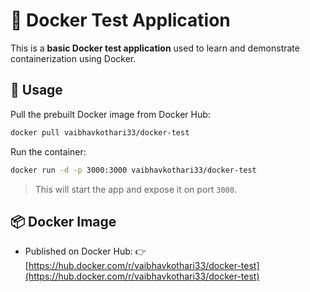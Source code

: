 # 🐳 Docker Test Application

This is a **basic Docker test application** used to learn and demonstrate containerization using Docker.

## 🔧 Usage

Pull the prebuilt Docker image from Docker Hub:

```bash
docker pull vaibhavkothari33/docker-test
```

Run the container:

```bash
docker run -d -p 3000:3000 vaibhavkothari33/docker-test
```

> This will start the app and expose it on port `3000`.

## 📦 Docker Image

* Published on Docker Hub:
  👉 [https://hub.docker.com/r/vaibhavkothari33/docker-test](https://hub.docker.com/r/vaibhavkothari33/docker-test)
